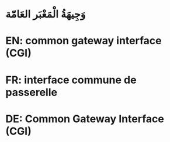 # وَجِيهَةُ الْمَعْبَر العَامّة

# EN: common gateway interface (CGI)

# FR: interface commune de passerelle

# DE: Common Gateway Interface (CGI)
